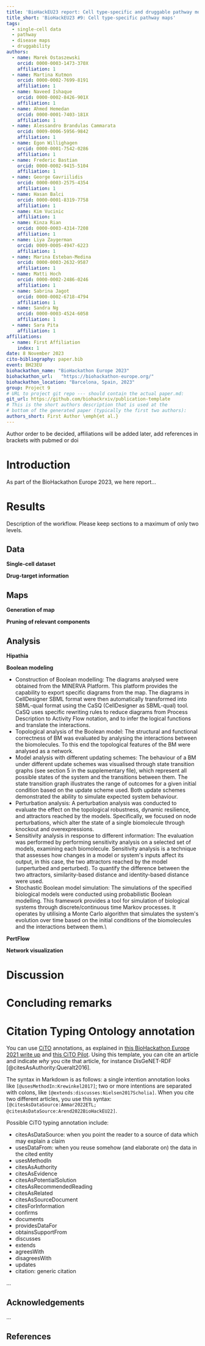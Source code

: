 ```yaml
---
title: 'BioHackEU23 report: Cell type-specific and druggable pathway models and maps'
title_short: 'BioHackEU23 #9: Cell type-specific pathway maps'
tags:
  - single-cell data
  - pathway
  - disease maps
  - druggability
authors:
  - name: Marek Ostaszewski
    orcid: 0000-0003-1473-370X
    affiliation: 1
  - name: Martina Kutmon
    orcid: 0000-0002-7699-8191
    affiliation: 1
  - name: Naveed Ishaque
    orcid: 0000-0002-8426-901X
    affiliation: 1
  - name: Ahmed Hemedan
    orcid: 0000-0001-7403-181X
    affiliation: 1
  - name: Alessandro Brandulas Cammarata
    orcid: 0009-0006-5956-9842
    affiliation: 1
  - name: Egon Willighagen
    orcid: 0000-0001-7542-0286
    affiliation: 1
  - name: Frederic Bastian
    orcid: 0000-0002-9415-5104
    affiliation: 1
  - name: George Gavriilidis
    orcid: 0000-0003-2575-4354
    affiliation: 1
  - name: Hasan Balci
    orcid: 0000-0001-8319-7758
    affiliation: 1
  - name: Kim Vucinic
    affiliation: 1
  - name: Kinza Rian
    orcid: 0000-0003-4314-7208
    affiliation: 1
  - name: Liya Zaygerman
    orcid: 0009-0005-4947-6223
    affiliation: 1
  - name: Marina Esteban-Medina
    orcid: 0000-0003-2632-9587
    affiliation: 1
  - name: Matti Hoch
    orcid: 0000-0002-2486-0246
    affiliation: 1
  - name: Sabrina Jagot
    orcid: 0000-0002-6718-4794
    affiliation: 1
  - name: Sandra Ng
    orcid: 0000-0003-4524-6058
    affiliation: 1
  - name: Sara Pita
    affiliation: 1
affiliations:
  - name: First Affiliation
    index: 1
date: 8 November 2023
cito-bibliography: paper.bib
event: BH23EU
biohackathon_name: "BioHackathon Europe 2023"
biohackathon_url:   "https://biohackathon-europe.org/"
biohackathon_location: "Barcelona, Spain, 2023"
group: Project 9
# URL to project git repo --- should contain the actual paper.md:
git_url: https://github.com/biohackrxiv/publication-template
# This is the short authors description that is used at the
# bottom of the generated paper (typically the first two authors):
authors_short: First Author \emph{et al.}
---
```


Author order to be decided, affiliations will be added later, add references in brackets with pubmed or doi

# Introduction

As part of the BioHackathon Europe 2023, we here report...

# Results

Description of the workflow.
Please keep sections to a maximum of only two levels.

## Data

**Single-cell dataset**

**Drug-target information**

## Maps

**Generation of map**

**Pruning of relevant components**

## Analysis

**Hipathia**

**Boolean modeling**
-   Construction of Boolean modelling: The diagrams analysed were obtained from the MINERVA Platform. This platform provides the capability to export specific diagrams from the map. The diagrams in CellDesigner SBML format were then automatically transformed into SBML-qual format using the CaSQ (CellDesigner as SBML-qual) tool. CaSQ uses specific rewriting rules to reduce diagrams from Process Description to Activity Flow notation, and to infer the logical functions and translate the interactions.
-   Topological analysis of the Boolean model: The structural and functional correctness of BM was evaluated by analysing the interactions between the biomolecules. To this end the topological features of the BM were analysed as a network.
-   Model analysis with different updating schemes: The behaviour of a BM under different update schemes was visualised through state transition graphs (see section 5 in the supplementary file), which represent all possible states of the system and the transitions between them. The state transition graph illustrates the range of outcomes for a given initial condition based on the update scheme used. Both update schemes demonstrated the ability to simulate expected system behaviour.
-   Perturbation analysis: A perturbation analysis was conducted to evaluate the effect on the topological robustness, dynamic resilience, and attractors reached by the models. Specifically, we focused on node perturbations, which alter the state of a single biomolecule through knockout and overexpressions.
-   Sensitivity analysis in response to different information: The evaluation was performed by performing sensitivity analysis on a selected set of models, examining each biomolecule. Sensitivity analysis is a technique that assesses how changes in a model or system's inputs affect its output, in this case, the two attractors reached by the model (unperturbed and perturbed). To quantify the difference between the two attractors, similarity-based distance and identity-based distance were used.
-   Stochastic Boolean model simulation: The simulations of the specified biological models were conducted using probabilistic Boolean modelling. This framework provides a tool for simulation of biological systems through discrete/continuous time Markov processes. It operates by utilising a Monte Carlo algorithm that simulates the system's evolution over time based on the initial conditions of the biomolecules and the interactions between them.\

**PertFlow**

**Network visualization**

# Discussion

# Concluding remarks



# Citation Typing Ontology annotation

You can use [CiTO](http://purl.org/spar/cito/2018-02-12) annotations, as explained in [this BioHackathon Europe 2021 write up](https://raw.githubusercontent.com/biohackrxiv/bhxiv-metadata/main/doc/elixir_biohackathon2021/paper.md) and [this CiTO Pilot](https://www.biomedcentral.com/collections/cito).
Using this template, you can cite an article and indicate _why_ you cite that article, for instance DisGeNET-RDF [@citesAsAuthority:Queralt2016].

The syntax in Markdown is as follows: a single intention annotation looks like
`[@usesMethodIn:Krewinkel2017]`; two or more intentions are separated
with colons, like `[@extends:discusses:Nielsen2017Scholia]`. When you cite two
different articles, you use this syntax: `[@citesAsDataSource:Ammar2022ETL; @citesAsDataSource:Arend2022BioHackEU22]`.

Possible CiTO typing annotation include:

* citesAsDataSource: when you point the reader to a source of data which may explain a claim
* usesDataFrom: when you reuse somehow (and elaborate on) the data in the cited entity
* usesMethodIn
* citesAsAuthority
* citesAsEvidence
* citesAsPotentialSolution
* citesAsRecommendedReading
* citesAsRelated
* citesAsSourceDocument
* citesForInformation
* confirms
* documents
* providesDataFor
* obtainsSupportFrom
* discusses
* extends
* agreesWith
* disagreesWith
* updates
* citation: generic citation

...

## Acknowledgements

...

## References
